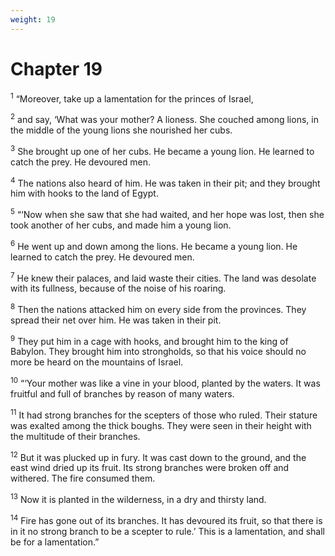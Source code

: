 ```yaml
---
weight: 19
---
```


# Chapter 19

<sup>1</sup> “Moreover, take up a lamentation for the princes of Israel, 

<sup>2</sup> and say, ‘What was your mother? A lioness. She couched among lions, in the middle of the young lions she nourished her cubs. 

<sup>3</sup> She brought up one of her cubs. He became a young lion. He learned to catch the prey. He devoured men. 

<sup>4</sup> The nations also heard of him. He was taken in their pit; and they brought him with hooks to the land of Egypt. 

<sup>5</sup> “‘Now when she saw that she had waited, and her hope was lost, then she took another of her cubs, and made him a young lion. 

<sup>6</sup> He went up and down among the lions. He became a young lion. He learned to catch the prey. He devoured men. 

<sup>7</sup> He knew their palaces, and laid waste their cities. The land was desolate with its fullness, because of the noise of his roaring. 

<sup>8</sup> Then the nations attacked him on every side from the provinces. They spread their net over him. He was taken in their pit. 

<sup>9</sup> They put him in a cage with hooks, and brought him to the king of Babylon. They brought him into strongholds, so that his voice should no more be heard on the mountains of Israel. 

<sup>10</sup> “‘Your mother was like a vine in your blood, planted by the waters. It was fruitful and full of branches by reason of many waters. 

<sup>11</sup> It had strong branches for the scepters of those who ruled. Their stature was exalted among the thick boughs. They were seen in their height with the multitude of their branches. 

<sup>12</sup> But it was plucked up in fury. It was cast down to the ground, and the east wind dried up its fruit. Its strong branches were broken off and withered. The fire consumed them. 

<sup>13</sup> Now it is planted in the wilderness, in a dry and thirsty land. 

<sup>14</sup> Fire has gone out of its branches. It has devoured its fruit, so that there is in it no strong branch to be a scepter to rule.’ This is a lamentation, and shall be for a lamentation.” 


